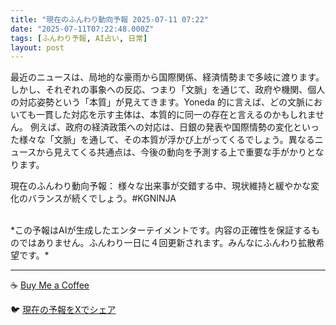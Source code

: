 ```yaml
---
title: "現在のふんわり動向予報 2025-07-11 07:22"
date: "2025-07-11T07:22:48.000Z"
tags: [ふんわり予報, AI占い, 日常]
layout: post
---
```


最近のニュースは、局地的な豪雨から国際関係、経済情勢まで多岐に渡ります。しかし、それぞれの事象への反応、つまり「文脈」を通じて、政府や機関、個人の対応姿勢という「本質」が見えてきます。Yoneda 的に言えば、どの文脈においても一貫した対応を示す主体は、本質的に同一の存在と言えるのかもしれません。  例えば、政府の経済政策への対応は、日銀の発表や国際情勢の変化といった様々な「文脈」を通して、その本質が浮かび上がってくるでしょう。異なるニュースから見えてくる共通点は、今後の動向を予測する上で重要な手がかりとなります。

現在のふんわり動向予報：
様々な出来事が交錯する中、現状維持と緩やかな変化のバランスが続くでしょう。#KGNINJA

<br>
*この予報はAIが生成したエンターテイメントです。内容の正確性を保証するものではありません。ふんわり一日に４回更新されます。みんなにふんわり拡散希望です。*

---
☕️ [Buy Me a Coffee](https://www.buymeacoffee.com/kgninja)

🐦 [現在の予報をXでシェア](https://twitter.com/intent/tweet?text=%E7%8F%BE%E5%9C%A8%E3%81%AE%E3%81%B5%E3%82%93%E3%82%8F%E3%82%8A%E4%BA%88%E5%A0%B1%3A%20%E3%80%8C%E6%9C%80%E8%BF%91%E3%81%AE%E3%83%8B%E3%83%A5%E3%83%BC%E3%82%B9%E3%81%AF%E3%80%81%E5%B1%80%E5%9C%B0%E7%9A%84%E3%81%AA%E8%B1%AA%E9%9B%A8%E3%81%8B%E3%82%89%E5%9B%BD%E9%9A%9B%E9%96%A2%E4%BF%82%E3%80%81%E7%B5%8C%E6%B8%88%E6%83%85%E5%8B%A2%E3%81%BE%E3%81%A7%E5%A4%9A%E5%B2%90%E3%81%AB%E6%B8%A1%E3%82%8A%E3%81%BE%E3%81%99%E3%80%82%E3%80%8D%23KGNINJA%20%E7%B6%9A%E3%81%8D%E3%81%AF%E3%83%96%E3%83%AD%E3%82%B0%E3%81%A7%EF%BC%81%F0%9F%91%87&url=https%3A%2F%2Fkg-ninja.github.io%2FFunwariyoso%2F)
